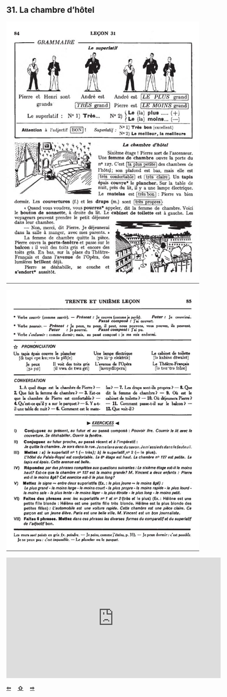 ## 31. La chambre d’hôtel

![31A](img/31A.JPG)

![31B](img/31B.JPG)

<iframe width="560" height="315" src="https://www.youtube.com/embed/" frameborder="0" allow="accelerometer; autoplay; encrypted-media; gyroscope; picture-in-picture" allowfullscreen></iframe>

<p style='font-weight:bolder'>
  <a href='30.html' title='Önceki sayfa'>⇦</a>&emsp;
  <a href='..' title='Ana sayfa'>⇧</a>&emsp;
  <a href='32.html' title='Sonraki sayfa'>⇨</a>
</p>